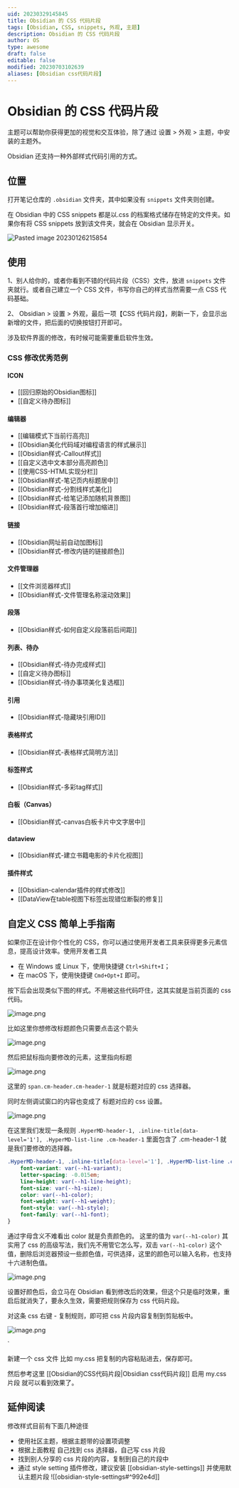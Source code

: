 ```yaml
---
uid: 20230329145845
title: Obsidian 的 CSS 代码片段
tags: [Obsidian, CSS, snippets, 外观, 主题]
description: Obsidian 的 CSS 代码片段
author: OS
type: awesome
draft: false
editable: false
modified: 20230703102639
aliases: [Obsidian css代码片段]
---
```


# Obsidian 的 CSS 代码片段

主题可以帮助你获得更加的视觉和交互体验，除了通过 设置 > 外观 > 主题，中安装的主题外。

Obsidian 还支持一种外部样式代码引用的方式。

## 位置

打开笔记仓库的 `.obsidian` 文件夹，其中如果没有 `snippets` 文件夹则创建。

在 Obsidian 中的 CSS snippets 都是以.css 的档案格式储存在特定的文件夹。如果你有将 CSS snippets 放到该文件夹，就会在 Obsidian 显示开关。

![Pasted image 20230126215854](https://cdn.pkmer.cn/images/2082fd7f6036cd4da2572868af81b729_MD5.png!pkmer)

## 使用

1、别人给你的，或者你看到不错的代码片段（CSS）文件，放进 `snippets` 文件夹就行。或者自己建立一个 CSS 文件，书写你自己的样式当然需要一点 CSS 代码基础。

2、 Obsidian > 设置 > 外观，最后一项【CSS 代码片段】，刷新一下，会显示出新增的文件，把后面的切换按钮打开即可。

涉及软件界面的修改，有时候可能需要重启软件生效。

### CSS 修改优秀范例

#### ICON

- [[回归原始的Obsidian图标]]
- [[自定义待办图标]]

#### 编辑器

- [[编辑模式下当前行高亮]]
- [[Obsidian美化代码域对编程语言的样式展示]]
- [[Obsidian样式-Callout样式]]
- [[自定义选中文本部分高亮颜色]]
- [[使用CSS-HTML实现分栏]]
- [[Obsidian样式-笔记页内标题居中]]
- [[Obsidian样式-分割线样式美化]]
- [[Obsidian样式-给笔记添加随机背景图]]
- [[Obsidian样式-段落首行增加缩进]]

#### 链接

- [[Obsidian网址前自动加图标]]
- [[Obsidian样式-修改内链的链接颜色]]

#### 文件管理器

- [[文件浏览器样式]]
- [[Obsidian样式-文件管理名称滚动效果]]

#### 段落

- [[Obsidian样式-如何自定义段落前后间距]]

#### 列表、待办

- [[Obsidian样式-待办完成样式]]
- [[自定义待办图标]]
- [[Obsidian样式-待办事项美化复选框]]

#### 引用

- [[Obsidian样式-隐藏块引用ID]]

#### 表格样式

- [[Obsidian样式-表格样式简明方法]]

#### 标签样式

- [[Obsidian样式-多彩tag样式]]

#### 白板（Canvas）

- [[Obsidian样式-canvas白板卡片中文字居中]]

#### dataview

- [[Obsidian样式-建立书籍电影的卡片化视图]]

#### 插件样式

- [[Obsidian-calendar插件的样式修改]]
- [[DataView在table视图下标签出现错位断裂的修复]]

## 自定义 CSS 简单上手指南

如果你正在设计你个性化的 CSS，你可以通过使用开发者工具来获得更多元素信息，提高设计效率。使用开发者工具

- 在 Windows 或 Linux 下，使用快捷键 `Ctrl+Shift+I`；
- 在 macOS 下，使用快捷键 `Cmd+Opt+I` 即可。

按下后会出现类似下图的样式。不用被这些代码吓住，这其实就是当前页面的 css 代码。

![image.png](https://cdn.pkmer.cn/images/202305042054692.png!pkmer)

比如这里你想修改标题颜色只需要点击这个箭头

![image.png](https://cdn.pkmer.cn/images/202305042055323.png!pkmer)

然后把鼠标指向要修改的元素，这里指向标题

![image.png](https://cdn.pkmer.cn/images/202305042057355.png!pkmer)

这里的 `span.cm-header.cm-header-1` 就是标题对应的 css 选择器。

同时左侧调试窗口的内容也变成了 标题对应的 css 设置。

![image.png](https://cdn.pkmer.cn/images/202305042100564.png!pkmer)

在这里我们发现一条规则 `.HyperMD-header-1, .inline-title[data-level='1'], .HyperMD-list-line .cm-header-1` 里面包含了 .cm-header-1 就是我们要修改的选择器。

```css
.HyperMD-header-1, .inline-title[data-level='1'], .HyperMD-list-line .cm-header-1 {
    font-variant: var(--h1-variant);
    letter-spacing: -0.015em;
    line-height: var(--h1-line-height);
    font-size: var(--h1-size);
    color: var(--h1-color);
    font-weight: var(--h1-weight);
    font-style: var(--h1-style);
    font-family: var(--h1-font);
}
```

通过字母含义不难看出 color 就是负责颜色的。 这里的值为 `var(--h1-color)` 其实用了 css 的高级写法，我们先不用管它怎么写，双击 `var(--h1-color)` 这个值，删除后浏览器预设一些颜色值，可供选择，这里的颜色可以输入名称，也支持十六进制色值。

![image.png](https://cdn.pkmer.cn/images/202305042108839.png!pkmer)

设置好颜色后，会立马在 Obsidian 看到修改后的效果，但这个只是临时效果，重启后就消失了，要永久生效，需要把规则保存为 css 代码片段。

对这条 css 右键 - 复制规则，即可把 css 片段内容复制到剪贴板中。

![image.png](https://cdn.pkmer.cn/images/202305042111606.png!pkmer)

`

新建一个 css 文件 比如 my.css 把复制的内容粘贴进去，保存即可。

然后参考这里 [[Obsidian的CSS代码片段|Obsidian css代码片段]] 启用 my.css 片段 就可以看到效果了。

## 延伸阅读

修改样式目前有下面几种途径

- 使用社区主题，根据主题带的设置项调整
- 根据上面教程 自己找到 css 选择器，自己写 css 片段
- 找到别人分享的 css 片段的内容，复制到自己的片段中
- 通过 style setting 插件修改，建议安装 [[obsidian-style-settings]] 并使用默认主题片段 ![[obsidian-style-settings#^992e4d]]

